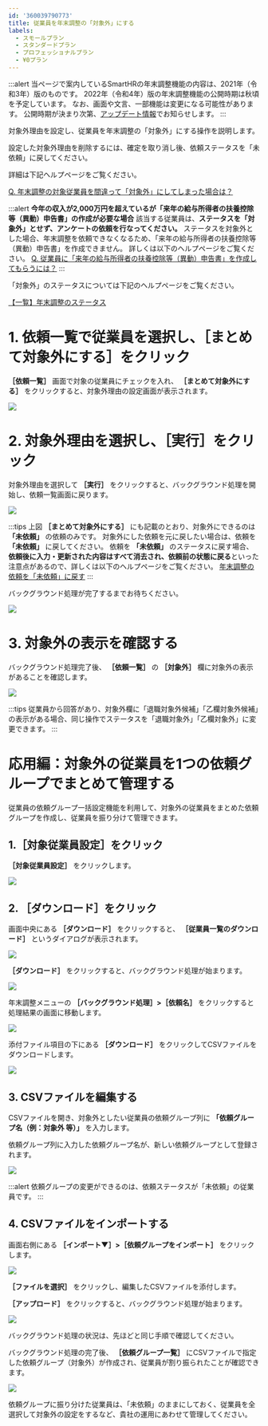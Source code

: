 ```yaml
---
id: '360039790773'
title: 従業員を年末調整の「対象外」にする
labels:
  - スモールプラン
  - スタンダードプラン
  - プロフェッショナルプラン
  - ¥0プラン
---
```

:::alert
当ページで案内しているSmartHRの年末調整機能の内容は、2021年（令和3年）版のものです。
2022年（令和4年）版の年末調整機能の公開時期は秋頃を予定しています。
なお、画面や文言、一部機能は変更になる可能性があります。
公開時期が決まり次第、[アップデート情報](https://smarthr.jp/update)でお知らせします。
:::

対象外理由を設定し、従業員を年末調整の「対象外」にする操作を説明します。

設定した対象外理由を削除するには、確定を取り消し後、依頼ステータスを「未依頼」に戻してください。

詳細は下記ヘルプページをご覧ください。

[Q. 年末調整の対象従業員を間違って「対象外」にしてしまった場合は？](https://knowledge.smarthr.jp/hc/ja/articles/360058085913)

:::alert
**今年の収入が2,000万円を超えているが「来年の給与所得者の扶養控除等（異動）申告書」の作成が必要な場合**
該当する従業員は、**ステータスを「対象外」とせず、アンケートの依頼を行なってください。**
ステータスを対象外とした場合、年末調整を依頼できなくなるため、「来年の給与所得者の扶養控除等（異動）申告書」を作成できません。
詳しくは以下のヘルプページをご覧ください。
[Q. 従業員に「来年の給与所得者の扶養控除等（異動）申告書」を作成してもらうには？](https://knowledge.smarthr.jp/hc/ja/articles/360053489734)
:::

「対象外」のステータスについては下記のヘルプページをご覧ください。

[【一覧】年末調整のステータス](https://knowledge.smarthr.jp/hc/ja/articles/360034870834)

# 1\. 依頼一覧で従業員を選択し、［まとめて対象外にする］をクリック

 **［依頼一覧］** 画面で対象の従業員にチェックを入れ、 **［まとめて対象外にする］** をクリックすると、対象外理由の設定画面が表示されます。

![](./00________SmartHR____________.png)

# 2\. 対象外理由を選択し、［実行］をクリック

対象外理由を選択して **［実行］** をクリックすると、バックグラウンド処理を開始し、依頼一覧画面に戻ります。

![](./01________SmartHR____________.png)

:::tips
上図 **［まとめて対象外にする］** にも記載のとおり、対象外にできるのは **「未依頼」** の依頼のみです。
対象外にした依頼を元に戻したい場合は、依頼を **「未依頼」** に戻してください。
依頼を **「未依頼」** のステータスに戻す場合、**依頼後に入力・更新された内容はすべて消去され、依頼前の状態に戻る**といった注意点があるので、詳しくは以下のヘルプページをご覧ください。
[年末調整の依頼を「未依頼」に戻す](https://knowledge.smarthr.jp/hc/ja/articles/360034870774)
:::

バックグラウンド処理が完了するまでお待ちください。

![](./02________SmartHR____________.png)

# 3\. 対象外の表示を確認する

バックグラウンド処理完了後、 **［依頼一覧］** の **［対象外］** 欄に対象外の表示があることを確認します。

![](./03________SmartHR____________.png)

:::tips
従業員から回答があり、対象外欄に「退職対象外候補」「乙欄対象外候補」の表示がある場合、同じ操作でステータスを「退職対象外」「乙欄対象外」に変更できます。
:::

# 応用編：対象外の従業員を1つの依頼グループでまとめて管理する

従業員の依頼グループ一括設定機能を利用して、対象外の従業員をまとめた依頼グループを作成し、従業員を振り分けて管理できます。

## 1.［対象従業員設定］をクリック

 **［対象従業員設定］** をクリックします。

![](./04________SmartHR____________.png)

## 2\. ［ダウンロード］をクリック

画面中央にある **［ダウンロード］** をクリックすると、 **［従業員一覧のダウンロード］** というダイアログが表示されます。

![](./05________SmartHR____________.png)

 **［ダウンロード］** をクリックすると、バックグラウンド処理が始まります。

![](./06________SmartHR____________.png)

年末調整メニューの **［バックグラウンド処理］>［依頼名］** をクリックすると処理結果の画面に移動します。

![](./07________SmartHR____________.png)

添付ファイル項目の下にある **［ダウンロード］** をクリックしてCSVファイルをダウンロードします。

![](./08________SmartHR____________.png)

## 3\. CSVファイルを編集する

CSVファイルを開き、対象外としたい従業員の依頼グループ列に **「依頼グループ名（例：対象外 等）」** を入力します。

依頼グループ列に入力した依頼グループ名が、新しい依頼グループとして登録されます。

![](./_____________1_.png)

:::alert
依頼グループの変更ができるのは、依頼ステータスが「未依頼」の従業員です。
:::

## 4\. CSVファイルをインポートする

画面右側にある **［インポート▼］>［依頼グループをインポート］** をクリックします。

![](./09________SmartHR____________.png)

 **［ファイルを選択］** をクリックし、編集したCSVファイルを添付します。

 **［アップロード］** をクリックすると、バックグラウンド処理が始まります。

![](./10________SmartHR____________.png)

バックグラウンド処理の状況は、先ほどと同じ手順で確認してください。

バックグラウンド処理の完了後、 **［依頼グループ一覧］** にCSVファイルで指定した依頼グループ（対象外）が作成され、従業員が割り振られたことが確認できます。

![](./11________SmartHR____________.png)

依頼グループに振り分けた従業員は、「未依頼」のままにしておく、従業員を全選択して対象外の設定をするなど、貴社の運用にあわせて管理してください。
